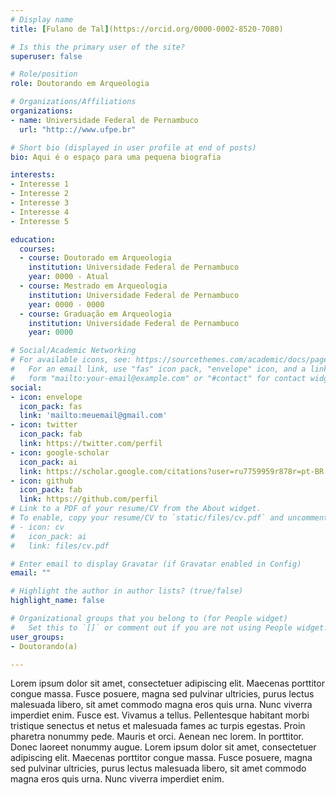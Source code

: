 ```yaml
---
# Display name
title: [Fulano de Tal](https://orcid.org/0000-0002-8520-7080)

# Is this the primary user of the site?
superuser: false

# Role/position
role: Doutorando em Arqueologia

# Organizations/Affiliations
organizations:
- name: Universidade Federal de Pernambuco
  url: "http:://www.ufpe.br"

# Short bio (displayed in user profile at end of posts)
bio: Aqui é o espaço para uma pequena biografia

interests:
- Interesse 1
- Interesse 2
- Interesse 3
- Interesse 4
- Interesse 5

education:
  courses:
  - course: Doutorado em Arqueologia
    institution: Universidade Federal de Pernambuco
    year: 0000 - Atual
  - course: Mestrado em Arqueologia
    institution: Universidade Federal de Pernambuco
    year: 0000 - 0000
  - course: Graduação em Arqueologia
    institution: Universidade Federal de Pernambuco
    year: 0000

# Social/Academic Networking
# For available icons, see: https://sourcethemes.com/academic/docs/page-builder/#icons
#   For an email link, use "fas" icon pack, "envelope" icon, and a link in the
#   form "mailto:your-email@example.com" or "#contact" for contact widget.
social:
- icon: envelope
  icon_pack: fas
  link: 'mailto:meuemail@gmail.com'
- icon: twitter
  icon_pack: fab
  link: https://twitter.com/perfil
- icon: google-scholar
  icon_pack: ai
  link: https://scholar.google.com/citations?user=ru7759959r878r=pt-BR
- icon: github
  icon_pack: fab
  link: https://github.com/perfil
# Link to a PDF of your resume/CV from the About widget.
# To enable, copy your resume/CV to `static/files/cv.pdf` and uncomment the lines below.
# - icon: cv
#   icon_pack: ai
#   link: files/cv.pdf

# Enter email to display Gravatar (if Gravatar enabled in Config)
email: ""

# Highlight the author in author lists? (true/false)
highlight_name: false

# Organizational groups that you belong to (for People widget)
#   Set this to `[]` or comment out if you are not using People widget.
user_groups:
- Doutorando(a)

---
```


Lorem ipsum dolor sit amet, consectetuer adipiscing elit. Maecenas porttitor congue massa. Fusce posuere, magna sed pulvinar ultricies, purus lectus malesuada libero, sit amet commodo magna eros quis urna. Nunc viverra imperdiet enim. Fusce est. Vivamus a tellus. Pellentesque habitant morbi tristique senectus et netus et malesuada fames ac turpis egestas. Proin pharetra nonummy pede. Mauris et orci. Aenean nec lorem. In porttitor. Donec laoreet nonummy augue. Lorem ipsum dolor sit amet, consectetuer adipiscing elit. Maecenas porttitor congue massa. Fusce posuere, magna sed pulvinar ultricies, purus lectus malesuada libero, sit amet commodo magna eros quis urna. Nunc viverra imperdiet enim.


